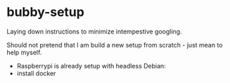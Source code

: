 # bubby-setup

Laying down instructions to minimize intempestive googling.

Should not pretend that I am build a new setup from scratch - just mean to help myself.

- Raspberrypi is already setup with headless Debian:
 - install docker

